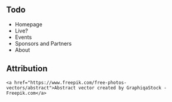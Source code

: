 ## Todo
- Homepage
- Live?
- Events
- Sponsors and Partners
- About

## Attribution
```
<a href="https://www.freepik.com/free-photos-vectors/abstract">Abstract vector created by GraphiqaStock - Freepik.com</a>
```
